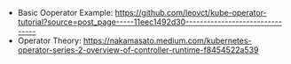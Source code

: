 - Basic Ooperator Example: https://github.com/leovct/kube-operator-tutorial?source=post_page-----11eec1492d30--------------------------------
- Operator Theory: https://nakamasato.medium.com/kubernetes-operator-series-2-overview-of-controller-runtime-f8454522a539
